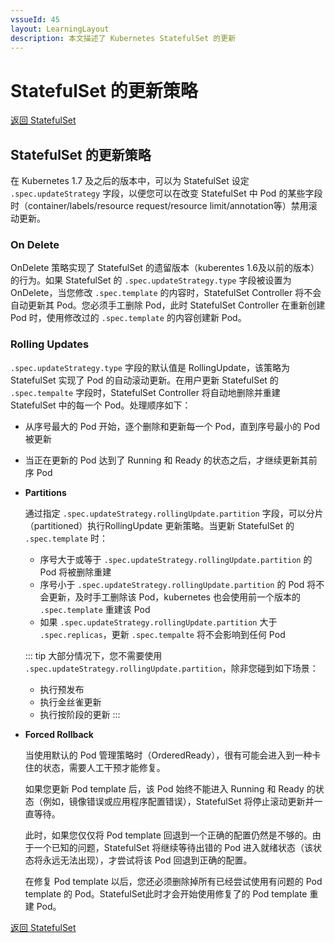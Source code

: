 ```yaml
---
vssueId: 45
layout: LearningLayout
description: 本文描述了 Kubernetes StatefulSet 的更新
---
```


# StatefulSet 的更新策略

[返回 StatefulSet](./)

## StatefulSet 的更新策略 <Badge text="Kuboard 暂不支持" type="warn"/>

在 Kubernetes 1.7 及之后的版本中，可以为 StatefulSet 设定 `.spec.updateStrategy` 字段，以便您可以在改变 StatefulSet 中 Pod 的某些字段时（container/labels/resource request/resource limit/annotation等）禁用滚动更新。

### On Delete

OnDelete 策略实现了 StatefulSet 的遗留版本（kuberentes 1.6及以前的版本）的行为。如果 StatefulSet 的 `.spec.updateStrategy.type` 字段被设置为 OnDelete，当您修改 `.spec.template` 的内容时，StatefulSet Controller 将不会自动更新其 Pod。您必须手工删除 Pod，此时 StatefulSet Controller 在重新创建 Pod 时，使用修改过的 `.spec.template` 的内容创建新 Pod。

### Rolling Updates

`.spec.updateStrategy.type` 字段的默认值是 RollingUpdate，该策略为 StatefulSet 实现了 Pod 的自动滚动更新。在用户更新 StatefulSet 的 `.spec.tempalte` 字段时，StatefulSet Controller 将自动地删除并重建 StatefulSet 中的每一个 Pod。处理顺序如下：
* 从序号最大的 Pod 开始，逐个删除和更新每一个 Pod，直到序号最小的 Pod 被更新
* 当正在更新的 Pod 达到了 Running 和 Ready 的状态之后，才继续更新其前序 Pod


* **Partitions**

  通过指定 `.spec.updateStrategy.rollingUpdate.partition` 字段，可以分片（partitioned）执行RollingUpdate 更新策略。当更新 StatefulSet 的 `.spec.template` 时：
  * 序号大于或等于 `.spec.updateStrategy.rollingUpdate.partition` 的 Pod 将被删除重建
  * 序号小于 `.spec.updateStrategy.rollingUpdate.partition` 的 Pod 将不会更新，及时手工删除该 Pod，kubernetes 也会使用前一个版本的 `.spec.template` 重建该 Pod
  * 如果 `.spec.updateStrategy.rollingUpdate.partition` 大于 `.spec.replicas`，更新 `.spec.tempalte` 将不会影响到任何 Pod

  ::: tip
  大部分情况下，您不需要使用 `.spec.updateStrategy.rollingUpdate.partition`，除非您碰到如下场景：
  * 执行预发布
  * 执行金丝雀更新
  * 执行按阶段的更新
  :::

* **Forced Rollback** <Badge text="Kuboard 已支持" type="success"/>

  当使用默认的 Pod 管理策略时（OrderedReady），很有可能会进入到一种卡住的状态，需要人工干预才能修复。

  如果您更新 Pod template 后，该 Pod 始终不能进入 Running 和 Ready 的状态（例如，镜像错误或应用程序配置错误），StatefulSet 将停止滚动更新并一直等待。

  此时，如果您仅仅将 Pod template 回退到一个正确的配置仍然是不够的。由于一个已知的问题，StatefulSet 将继续等待出错的 Pod 进入就绪状态（该状态将永远无法出现），才尝试将该 Pod 回退到正确的配置。

  在修复 Pod template 以后，您还必须删除掉所有已经尝试使用有问题的 Pod template 的 Pod。StatefulSet此时才会开始使用修复了的 Pod template 重建 Pod。


[返回 StatefulSet](./)
